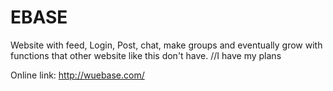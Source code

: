 # EBASE

Website with feed, Login, Post, chat, make groups and eventually grow with functions that other website like this don't have.
//I have my plans

Online link:
http://wuebase.com/
